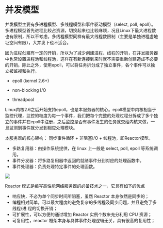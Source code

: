 # 并发模型

并发模型主要有多进程模型、多线程模型和事件驱动模型（select, poll, epoll）。  多进程模型首先进程比较占资源，切换起来也比较麻烦，况且Linux下最大进程数也有限制，所以不考虑。多线程模型同样有最大线程数限制（主要是单独进程虚地址空间有限），大并发下也不适合。  

因为进程创建有一定的开销，所以为了减少创建进程、线程的开销，在并发服务器中也常设置进程池和线程池，这样在有新连接到来时就不需要重新创建造成不必要的开销。除此之外，使用epoll，可以将任务拆分成了独立事件，各个事件可以独立被监视和执行。

* epoll (kernel 2.6+)

* non-blocking I/O

* threadpool  

Linux内核2.6之后开始支持epoll，也是本服务器的核心。epoll模型中内核相当于监控代理，监控的粒度为每一个事件，我们把每个完整的处理过程分拆成了多个独立的事件并在epoll中注册，之后监控是否有事件发生的任务就交给内核来做，一旦监测到事件就分发到相应处理模块。  

本服务器的核心架构： 同步事件循环 + 非阻塞I/O + 线程池，即Reactor模型。

* 多路复用器：由操作系统提供，在 linux 上一般是 select, poll, epoll 等系统调用。   
* 事件分发器：将多路复用器中返回的就绪事件分到对应的处理函数中。  
* 事件处理器：负责处理特定事件的处理函数。 

![](https://gitee.com/shixianguo/blogimage/raw/master/img/20200330124059.png)

Reactor 模式是编写高性能网络服务器的必备技术之一，它具有如下的优点  
* 响应快，不必为单个同步时间所阻塞，虽然 Reactor 本身依然是同步的；  
* 编程相对简单，可以最大程度的避免复杂的多线程及同步问题，并且避免了多线程/进 程的切换开销；  
* 可扩展性，可以方便的通过增加 Reactor 实例个数来充分利用 CPU 资源；   
* 可复用性，reactor 框架本身与具体事件处理逻辑无关，具有很高的复用性； 